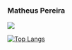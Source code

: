 ### Matheus Pereira

<!--- 🔭 I’m currently working on ...
- 🌱 I’m currently learning ...
- 👯 I’m looking to collaborate on ...
- 🤔 I’m looking for help with ...
- 💬 Ask me about ...
- 📫 How to reach me: ...
- ⚡ Fun fact: ... -->


<picture>
<source 
  srcset="https://github-readme-stats.vercel.app/api?username=GoushinsooM&show_icons=true&theme=highcontrast&title_color=f00&icon_color=f00"
  media="(prefers-color-scheme: dark)"
/>
<source
  srcset="https://github-readme-stats.vercel.app/api?username=GoushinsooM&show_icons=true"
  media="(prefers-color-scheme: light), (prefers-color-scheme: no-preference)"
/>
<img src="https://github-readme-stats.vercel.app/api?username=GoushinsooM&show_icons=true" />
</picture>

[![Top Langs](https://github-readme-stats.vercel.app/api/top-langs/?username=GoushinsooM)](https://github.com/GoushinsooM)


